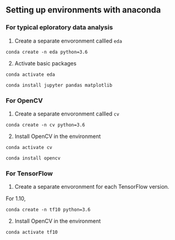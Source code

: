 ## Setting up environments with anaconda

### For typical eploratory data analysis

1. Create a separate envoronment callled `eda`
```
conda create -n eda python=3.6
```

2. Activate basic packages 
```
conda activate eda

conda install jupyter pandas matplotlib
```




### For OpenCV 

1. Create a separate envoronment callled `cv`
```
conda create -n cv python=3.6
```

2. Install OpenCV in the environment
```
conda activate cv
```

```
conda install opencv
```


### For TensorFlow

1. Create a separate envoronment for each TensorFlow version.

For 1.10, 
```
conda create -n tf10 python=3.6
```

2. Install OpenCV in the environment
```
conda activate tf10
```

